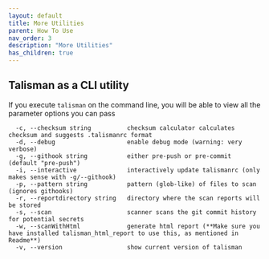```yaml
---
layout: default
title: More Utilities
parent: How To Use
nav_order: 3
description: "More Utilities" 
has_children: true
---
```


## Talisman as a CLI utility

If you execute `talisman` on the command line, you will be able to view all the parameter options you can pass

```
  -c, --checksum string          checksum calculator calculates checksum and suggests .talismanrc format
  -d, --debug                    enable debug mode (warning: very verbose)
  -g, --githook string           either pre-push or pre-commit (default "pre-push")
  -i, --interactive              interactively update talismanrc (only makes sense with -g/--githook)
  -p, --pattern string           pattern (glob-like) of files to scan (ignores githooks)
  -r, --reportdirectory string   directory where the scan reports will be stored
  -s, --scan                     scanner scans the git commit history for potential secrets
  -w, --scanWithHtml             generate html report (**Make sure you have installed talisman_html_report to use this, as mentioned in Readme**)
  -v, --version                  show current version of talisman
```
